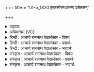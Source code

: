 +++
title = "01-5_1820 इष्कर्त्तारमध्वरस्य प्रचेतसम्"

+++
<details><summary>पदपाठः</summary>

इ꣣ष्क꣡र्ता꣢रम्। अ꣣ध्वर꣡स्य꣢। प्र꣡चे꣢तसम्। प्र। चे꣡तसम्। क्ष꣡य꣢꣯न्तम्। रा꣡ध꣢꣯सः। म꣡हः꣢꣯। रा꣣ति꣢म्। वा꣣म꣡स्य꣢। सु꣣भ꣡गा꣢म्। सु꣣। भ꣡गा꣢꣯म्। म꣣ही꣢म्। इ꣡ष꣢꣯म्। द꣡धा꣢꣯सि। सा꣣नसि꣢म्। र꣣यि꣢म्। १८२०।
</details>

<details><summary>अधिमन्त्रम् (VC)</summary>

- अग्निः
- अग्निः पावकः
- सतोबृहती
- पञ्चमः
</details>

<details><summary>हिन्दी : आचार्य रामनाथ वेदालंकार - विषयः</summary>

अगले मन्त्र में परमेश्वर के गुण-कर्म-स्वभावों का वर्णन है।
</details>

<details><summary>हिन्दी : आचार्य रामनाथ वेदालंकार - पदार्थः</summary>

पदार्थान्वय -  हे जगदीश्वर ! (अध्वरस्य) जीवन-यज्ञ के (इष्कर्तारम्) संस्कृत करनेवाले, (प्रचेतसम्) जागृति प्रदान करनेवाले, (महः) महान् (राधसः) दिव्य धन के (क्षयन्तम्) ईश्वर, (वामस्य) सेवनीय सुरम्य ऐश्वर्य के (रातिम्) दाता आपकी हम उपासना करते हैं,आप (सुभगाम्) सौभाग्यकारिणी, (महीम्) महती (इषम्) अभीष्ट दुःखमुक्ति को और (सानसिम्) संभजनीय (रयिम्) भौतिक तथा दिव्य ऐश्वर्य को (दधासि) प्रदान करते हो ॥५॥
</details>

<details><summary>हिन्दी : आचार्य रामनाथ वेदालंकार - भावार्थः</summary>

भावार्थ -  आराधना किया हुआ परमेश्वर उपासकों को जागरूक करके और उन्हें सारी अभीष्ट लौकिक तथा दिव्य सम्पदा प्रदान करके कृतार्थ करता है ॥५॥
</details>

<details><summary>संस्कृत : आचार्य रामनाथ वेदालंकार - विषयः</summary>

अथ परमेश्वरस्य गुणकर्मस्वभावानाह।
</details>

<details><summary>संस्कृत : आचार्य रामनाथ वेदालंकार - पदार्थः</summary>

पदार्थान्वय -  हे जगदीश्वर ! (अध्वरस्य) जीवनयज्ञस्य (इष्कर्तारम्) संस्कर्तारम्, (प्रचेतसम्) प्रचेतयति जागरयतीति प्रचेताः तम्, (महः) महतः (राधसः) दिव्यस्य धनस्य (क्षयन्तम्) ईश्वरम्।[क्षयतिरैश्वर्यकर्मा। निघं० २।२१।] (वामस्य) वननीयस्य चारुणः ऐश्वर्यस्य (रातिम्) दातारम्।[रा दाने कर्तरि क्तिन्।]त्वां वयम् उपास्महे इति शेषः। त्वम् (सुभगाम्) सौभाग्यकारिणीम्, (महीम्) महतीम् (इषम्) अभीष्टां दुःखमुक्तिम्,अपि च (सानसिम्) संभजनीयम् (रयिम्) भौतिकं दिव्यं चैश्वर्यम् (दधासि) प्रयच्छसि ॥५॥२
</details>

<details><summary>संस्कृत : आचार्य रामनाथ वेदालंकार - भावार्थः</summary>

भावार्थ -  आराधितः परमेश्वर उपासकान् जागरूकान् विधाय तेभ्यः सकलामभीष्टां लौकिकीं दिव्यां च सम्पदं प्रदाय तान् कृतार्थयति ॥५॥
</details>